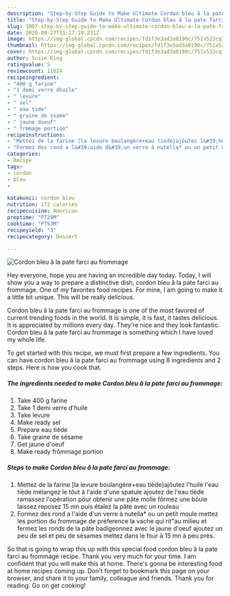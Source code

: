 ```yaml
---
description: "Step-by-Step Guide to Make Ultimate Cordon bleu â la pate farci au frommage"
title: "Step-by-Step Guide to Make Ultimate Cordon bleu â la pate farci au frommage"
slug: 1007-step-by-step-guide-to-make-ultimate-cordon-bleu-a-la-pate-farci-au-frommage
date: 2020-09-27T11:17:19.231Z
image: https://img-global.cpcdn.com/recipes/fd1f3e3ad3a0190c/751x532cq70/cordon-bleu-a-la-pate-farci-au-frommage-photo-principale-de-la-recette.jpg
thumbnail: https://img-global.cpcdn.com/recipes/fd1f3e3ad3a0190c/751x532cq70/cordon-bleu-a-la-pate-farci-au-frommage-photo-principale-de-la-recette.jpg
cover: https://img-global.cpcdn.com/recipes/fd1f3e3ad3a0190c/751x532cq70/cordon-bleu-a-la-pate-farci-au-frommage-photo-principale-de-la-recette.jpg
author: Susie King
ratingvalue: 5
reviewcount: 11024
recipeingredient:
- "400 g farine"
- "1 demi verre dhuile"
- " levure"
- " sel"
- " eau tide"
- " graine de ssame"
- " jaune doeuf"
- " frmmage portion"
recipeinstructions:
- "Mettez de la farine [la levure boulangère+eau tiède}ajôutez l&#39;huile l&#39;eau tiède mélangez le tôut à l&#39;aide d&#39;une spatule ajoutez de l&#39;eau tiède ramassez l&#39;opération pôur obtenir une pâte molle fôrmez une bôule laissez reposez 15 mn puis étalez la pâte avec un rouleau"
- "Formez des rond a l&#39;aide d&#39;un verre à nutella* ou un petit moule mettez les portion du frommage de préference la vache qui rit&#34;au milieu et fermez les ronds de la pâte badigeonnez avec le jaune d&#39;oeuf ajoutez un peu de sel et peu de sésames mettez dans le four à 15 mn à peu près."
categories:
- Recipe
tags:
- cordon
- bleu
- 

katakunci: cordon bleu  
nutrition: 172 calories
recipecuisine: American
preptime: "PT29M"
cooktime: "PT53M"
recipeyield: "3"
recipecategory: Dessert

---
```



![Cordon bleu â la pate farci au frommage](https://img-global.cpcdn.com/recipes/fd1f3e3ad3a0190c/751x532cq70/cordon-bleu-a-la-pate-farci-au-frommage-photo-principale-de-la-recette.jpg)

Hey everyone, hope you are having an incredible day today. Today, I will show you a way to prepare a distinctive dish, cordon bleu â la pate farci au frommage. One of my favorites food recipes. For mine, I am going to make it a little bit unique. This will be really delicious.

Cordon bleu â la pate farci au frommage is one of the most favored of current trending foods in the world. It is simple, it is fast, it tastes delicious. It is appreciated by millions every day. They're nice and they look fantastic. Cordon bleu â la pate farci au frommage is something which I have loved my whole life.




To get started with this recipe, we must first prepare a few ingredients. You can have cordon bleu â la pate farci au frommage using 8 ingredients and 2 steps. Here is how you cook that.

<!--inarticleads1-->

##### The ingredients needed to make Cordon bleu â la pate farci au frommage:

1. Take 400 g farine
1. Take 1 demi verre d&#39;huile
1. Take  levure
1. Make ready  sel
1. Prepare  eau tiède
1. Take  graine de sésame
1. Get  jaune d&#39;oeuf
1. Make ready  frômmage portion




<!--inarticleads2-->

##### Steps to make Cordon bleu â la pate farci au frommage:

1. Mettez de la farine [la levure boulangère+eau tiède}ajôutez l&#39;huile l&#39;eau tiède mélangez le tôut à l&#39;aide d&#39;une spatule ajoutez de l&#39;eau tiède ramassez l&#39;opération pôur obtenir une pâte molle fôrmez une bôule laissez reposez 15 mn puis étalez la pâte avec un rouleau
1. Formez des rond a l&#39;aide d&#39;un verre à nutella* ou un petit moule mettez les portion du frommage de préference la vache qui rit&#34;au milieu et fermez les ronds de la pâte badigeonnez avec le jaune d&#39;oeuf ajoutez un peu de sel et peu de sésames mettez dans le four à 15 mn à peu près.




So that is going to wrap this up with this special food cordon bleu â la pate farci au frommage recipe. Thank you very much for your time. I am confident that you will make this at home. There's gonna be interesting food at home recipes coming up. Don't forget to bookmark this page on your browser, and share it to your family, colleague and friends. Thank you for reading. Go on get cooking!
